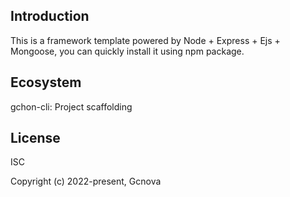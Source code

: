 ## Introduction

This is a framework template powered by Node + Express + Ejs + Mongoose, you can quickly install it using npm package.

## Ecosystem

gchon-cli:	Project scaffolding

## License

ISC

Copyright (c) 2022-present, Gcnova
